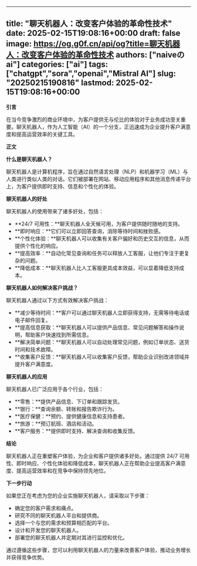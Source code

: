 
---
title: "聊天机器人：改变客户体验的革命性技术"
date: 2025-02-15T19:08:16+00:00
draft: false
image: https://og.g0f.cn/api/og?title=聊天机器人：改变客户体验的革命性技术
authors: ["naiveのai"]
categories: ["ai"]
tags: ["chatgpt","sora","openai","Mistral AI"]
slug: "20250215190816"
lastmod: 2025-02-15T19:08:16+00:00
---
**引言**

在当今竞争激烈的商业环境中，为客户提供无与伦比的体验对于业务成功至关重要。聊天机器人，作为人工智能（AI）的一个分支，正迅速成为企业提升客户满意度和提高运营效率的关键工具。

**正文**

**什么是聊天机器人？**

聊天机器人是计算机程序，旨在通过自然语言处理（NLP）和机器学习（ML）与人类进行类似人类的对话。它们被部署在网站、移动应用程序和其他消息传递平台上，为客户提供即时支持、信息和个性化的体验。

**聊天机器人的好处**

聊天机器人的使用带来了诸多好处，包括：

* **24/7 可用性：**聊天机器人全天候可用，为客户提供随时随地的支持。
* **即时响应：**它们可以立即回答查询，消除等待时间和挫败感。
* **个性化体验：**聊天机器人可以收集有关客户偏好和历史交互的信息，从而提供个性化的响应。
* **提高效率：**自动化常见查询和任务可以释放人工客服，让他们专注于更复杂的问题。
* **降低成本：**聊天机器人比人工客服更具成本效益，可以显着降低支持成本。

**聊天机器人如何解决客户挑战？**

聊天机器人通过以下方式有效解决客户挑战：

* **减少等待时间：**客户可以通过聊天机器人立即获得支持，无需等待电话或电子邮件回复。
* **提高信息获取：**聊天机器人可以提供产品信息、常见问题解答和操作说明，帮助客户快速找到所需信息。
* **解决简单问题：**聊天机器人可以自动处理常见问题，例如订单状态、送货时间和技术故障。
* **收集客户反馈：**聊天机器人可以收集客户反馈，帮助企业识别改进领域并提升客户满意度。

**聊天机器人的应用**

聊天机器人已广泛应用于各个行业，包括：

* **零售：**提供产品信息、下订单和跟踪发货。
* **银行：**查询余额、转账和报告欺诈行为。
* **医疗保健：**预约、提供健康信息和支持患者。
* **旅游：**预订航班、酒店和活动。
* **客户服务：**提供即时支持、解决查询和收集反馈。

**结论**

聊天机器人正在重塑客户体验，为企业和客户提供诸多好处。通过提供 24/7 可用性、即时响应、个性化体验和降低成本，聊天机器人正在帮助企业提高客户满意度、提高运营效率和在竞争中保持领先地位。

**下一步行动**

如果您正在考虑为您的企业实施聊天机器人，请采取以下步骤：

* 确定您的客户需求和痛点。
* 研究不同的聊天机器人平台和提供商。
* 选择一个与您的需求和预算相匹配的平台。
* 设计和开发您的聊天机器人。
* 部署您的聊天机器人并定期对其进行监控和优化。

通过遵循这些步骤，您可以利用聊天机器人的力量来改善客户体验，推动业务增长并获得竞争优势。